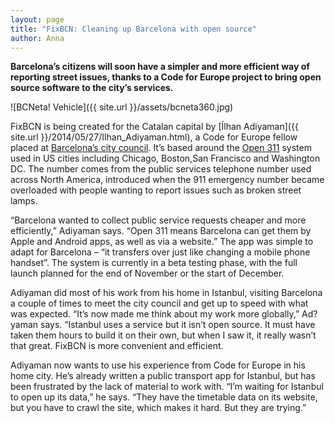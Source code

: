 ```yaml
---
layout: page
title: "FixBCN: Cleaning up Barcelona with open source"
author: Anna
---
```


__Barcelona’s citizens will soon have a simpler and more efficient way of reporting street issues, thanks to a Code for Europe project to bring open source software to the city’s services.__

![BCNeta! Vehicle]({{ site.url }}/assets/bcneta360.jpg)

FixBCN is being created for the Catalan capital by [Ílhan Adiyaman]({{ site.url }}/2014/05/27/Ilhan_Adiyaman.html), a Code for Europe fellow placed at [Barcelona’s city council](http://www.bcn.cat/). It’s based around the [Open 311](http://www.open311.org) system used in US cities including Chicago, Boston,San Francisco and Washington DC. The number comes from the public services telephone number used across North America, introduced when the 911 emergency number became overloaded with people wanting to report issues such as broken street lamps.

“Barcelona wanted to collect public service requests cheaper and more efficiently,” Adiyaman says. “Open 311 means Barcelona can get them by Apple and Android apps, as well as via a website.” The app was simple to adapt for Barcelona – “it transfers over just like changing a mobile phone handset”. The system is currently in a beta testing phase, with the full launch planned for the end of November or the start of December.

Adiyaman did most of his work from his home in Istanbul, visiting Barcelona a couple of times to meet the city council and get up to speed with what was expected. “It’s now made me think about my work more globally,” Ad?yaman says. “Istanbul uses a service but it isn’t open source. It must have taken them hours to build it on their own, but when I saw it, it really wasn’t that great. FixBCN is more convenient and efficient.

Adiyaman now wants to use his experience from Code for Europe in his home city. He’s already written a public transport app for Istanbul, but has been frustrated by the lack of material to work with. “I’m waiting for Istanbul to open up its data,” he says. “They have the timetable data on its website, but you have to crawl the site, which makes it hard. But they are trying.”
